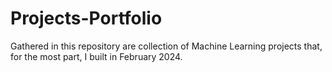 # Projects-Portfolio
Gathered in this repository are collection of Machine Learning projects that, for the most part, I built in February 2024. 
